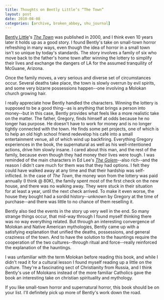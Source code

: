 ```yaml
---
title: Thoughts on Bently Little’s “The Town”
layout: post
date: 2010-08-08
categories: [archive, broken_abbey, shu_journal]
---
```


[Bently Little](http://bit.ly/ayRVNF)'s [_The Town_](http://amzn.to/a5BpnT) was
published in 2000, and I think even 10 years later it holds up as a good story.
I found Bently's take on small-town horror refreshing in many ways, even though
the idea of horror in a small town isn't so unique by today's standards. The
story involves a family of six who move back to the father's home town after
winning the lottery to simplify their lives and exchange the dangers of LA for
the assumed tranquility of McGuane, Arizona.

Once the family moves, a very serious and diverse set of circumstances occur.
Several deaths take place, the town is slowly overrun by evil spirits, and some
very bizarre possessions happen--one involving a Molokan church growing hair.

I really appreciate how Bently handled the characters. Winning the lottery is
supposed to be a good thing--as is anything that brings a person into money--but
in this case, Bently provides what feels like a more realistic take on the
matter. The father, Gregory, finds himself at odds because he no longer has
purpose. He doesn't have to work for money and is no longer tightly connected
with the town. He finds some pet projects, one of which is to help an old high
school friend redevelop his café into a small entertainment venue, all of which
wind up backfiring. Everything Gregory experiences in the book, the supernatural
as well as his well-intentioned actions, drive him slowly insane. I cared about
this man, and the rest of the family, because even though they had money their
lives were tough. I was reminded of the main characters in Ed Lee's
[_The Golem_](http://amzn.to/cjs1rX)--also rich--and the reason I didn't care
much for them was that they had options. I felt they could have walked away at
any time and that their hardship was self-inflicted. In the case of _The Town_,
the money won from the lottery was paid annually (I think @ 80K), the family
spent most of the first check on the new house, and there was no walking away.
They were stuck in their situation for at least a year, until the next check
arrived. To make it even worse, the house they bought had a sordid
history--unknown by Gregory at the time of purchase--and there was little to no
chance of them reselling it.

Bently also tied the events in the story up very well in the end. So many
strange things occur, that mid-way through I found myself thinking there was no
way everything related. But through an interesting convergence of Molokan and
Native American mythologies, Bently came up with a satisfying explanation that
unified the deaths, possessions, and general craziness of the town. And to have
the solution to the hauntings require the cooperation of the two
cultures--through ritual and force--really reinforced the explanation of the
hauntings.

I was unfamiliar with the term Molokan before reading this book, and while I
didn't read it for a cultural lesson I found myself reading up a little on the
culture. They're a fascinating sect of Christianity from Russia, and I think
Bently's use of Molokans instead of the more familiar Catholics gave the book an
interesting take on christian spirituality and mythology.

If you like small-town horror and supernatural horror, this book should be on
your list. I'll definitely pick up more of Bently's work down the road.
